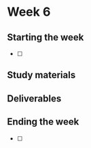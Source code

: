 # Week 6

## Starting the week
- [ ]


## Study materials


## Deliverables


## Ending the week
- [ ] 
